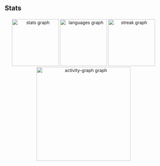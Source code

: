 <h2 align="left">Stats</h2>

###

<div align="center">
  <img src="https://github-readme-stats.vercel.app/api?username=charlesbral78&hide_title=false&hide_rank=false&show_icons=true&include_all_commits=true&count_private=true&disable_animations=false&locale=en&hide_border=false&order=1" height="150" alt="stats graph"  />
  <img src="https://github-readme-stats.vercel.app/api/top-langs?username=charlesbral78&locale=en&hide_title=false&layout=compact&card_width=320&langs_count=5&hide_border=false&order=2" height="150" alt="languages graph"  />
  <img src="https://streak-stats.demolab.com?user=charlesbral78&locale=en&mode=daily&hide_border=false&border_radius=5&order=3" height="150" alt="streak graph"  />
  <img src="https://github-readme-activity-graph.vercel.app/graph?username=charlesbral78&radius=16&theme=react&area=true&order=5" height="300" alt="activity-graph graph"  />
</div>

###
